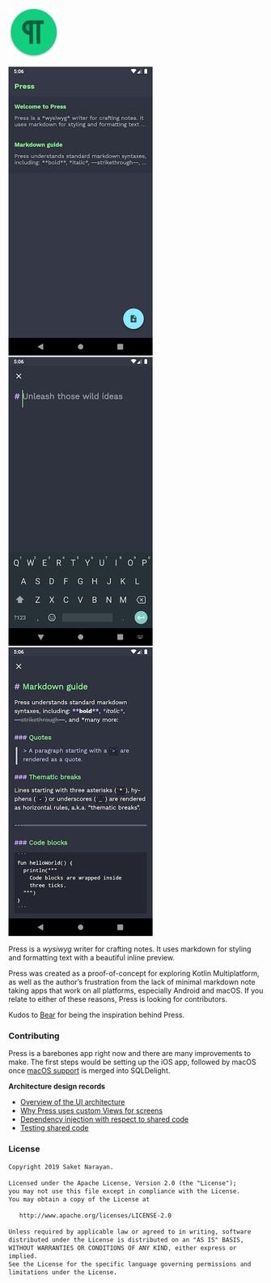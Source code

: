 <img width="100" height="100" src="resources/github/app_icon_github.png?raw=true"> 

![home](resources/github/home.png?raw=true)
![new note](resources/github/editor_new_note.png?raw=true)
![existing note](resources/github/editor_existing_note.png?raw=true)

Press is a *wysiwyg* writer for crafting notes. It uses markdown for styling and formatting text with a beautiful inline preview. 

Press was created as a proof-of-concept for exploring Kotlin Multiplatform, as well as the author’s frustration from the lack of minimal markdown note taking apps that work on all platforms, especially Android and macOS. If you relate to either of these reasons, Press is looking for contributors. 

Kudos to [Bear](https://bear.app) for being the inspiration behind Press.

### Contributing
Press is a barebones app right now and there are many improvements to make. The first steps would be setting up the iOS app, followed by macOS once [macOS support](https://github.com/cashapp/sqldelight/pull/1506) is merged into SQLDelight.

**Architecture design records**
- [Overview of the UI architecture](documentation/architecture.md)
- [Why Press uses custom Views for screens](documentation/screens_as_custom_views.md)
- [Dependency injection with respect to shared code](documentation/dependency_injection.md)
- [Testing shared code](documentation/testing.md)

### License
```
Copyright 2019 Saket Narayan.

Licensed under the Apache License, Version 2.0 (the "License");
you may not use this file except in compliance with the License.
You may obtain a copy of the License at

   http://www.apache.org/licenses/LICENSE-2.0

Unless required by applicable law or agreed to in writing, software
distributed under the License is distributed on an "AS IS" BASIS,
WITHOUT WARRANTIES OR CONDITIONS OF ANY KIND, either express or implied.
See the License for the specific language governing permissions and
limitations under the License.
```
